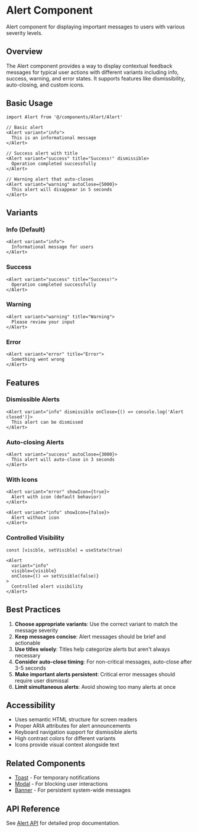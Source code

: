 # Alert Component

Alert component for displaying important messages to users with various severity levels.

## Overview

The Alert component provides a way to display contextual feedback messages for typical user actions with different variants including info, success, warning, and error states. It supports features like dismissibility, auto-closing, and custom icons.

## Basic Usage

```tsx
import Alert from '@/components/Alert/Alert'

// Basic alert
<Alert variant="info">
  This is an informational message
</Alert>

// Success alert with title
<Alert variant="success" title="Success!" dismissible>
  Operation completed successfully
</Alert>

// Warning alert that auto-closes
<Alert variant="warning" autoClose={5000}>
  This alert will disappear in 5 seconds
</Alert>
```

## Variants

### Info (Default)
```tsx
<Alert variant="info">
  Informational message for users
</Alert>
```

### Success
```tsx
<Alert variant="success" title="Success!">
  Operation completed successfully
</Alert>
```

### Warning
```tsx
<Alert variant="warning" title="Warning">
  Please review your input
</Alert>
```

### Error
```tsx
<Alert variant="error" title="Error">
  Something went wrong
</Alert>
```

## Features

### Dismissible Alerts
```tsx
<Alert variant="info" dismissible onClose={() => console.log('Alert closed')}>
  This alert can be dismissed
</Alert>
```

### Auto-closing Alerts
```tsx
<Alert variant="success" autoClose={3000}>
  This alert will auto-close in 3 seconds
</Alert>
```

### With Icons
```tsx
<Alert variant="error" showIcon={true}>
  Alert with icon (default behavior)
</Alert>

<Alert variant="info" showIcon={false}>
  Alert without icon
</Alert>
```

### Controlled Visibility
```tsx
const [visible, setVisible] = useState(true)

<Alert 
  variant="info" 
  visible={visible} 
  onClose={() => setVisible(false)}
>
  Controlled alert visibility
</Alert>
```

## Best Practices

1. **Choose appropriate variants**: Use the correct variant to match the message severity
2. **Keep messages concise**: Alert messages should be brief and actionable
3. **Use titles wisely**: Titles help categorize alerts but aren't always necessary
4. **Consider auto-close timing**: For non-critical messages, auto-close after 3-5 seconds
5. **Make important alerts persistent**: Critical error messages should require user dismissal
6. **Limit simultaneous alerts**: Avoid showing too many alerts at once

## Accessibility

- Uses semantic HTML structure for screen readers
- Proper ARIA attributes for alert announcements
- Keyboard navigation support for dismissible alerts
- High contrast colors for different variants
- Icons provide visual context alongside text

## Related Components

- [Toast](./Toast.md) - For temporary notifications
- [Modal](./Modal.md) - For blocking user interactions
- [Banner](./Banner.md) - For persistent system-wide messages

## API Reference

See [Alert API](../api/Alert.md) for detailed prop documentation.
